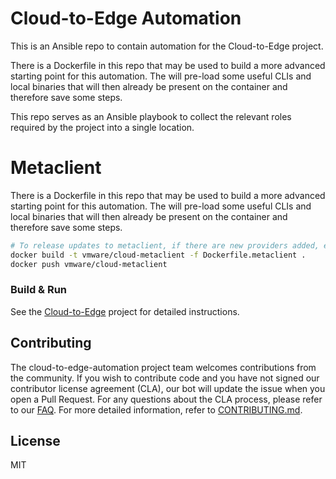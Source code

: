 # Cloud-to-Edge Automation

This is an Ansible repo to contain automation for the Cloud-to-Edge project.

There is a Dockerfile in this repo that may be used to build a more advanced
starting point for this automation.  The will pre-load some useful CLIs and
local binaries that will then already be present on the container and therefore
save some steps.

This repo serves as an Ansible playbook to collect the relevant roles required
by the project into a single location.

# Metaclient

There is a Dockerfile in this repo that may be used to build a more advanced
starting point for this automation.  The will pre-load some useful CLIs and
local binaries that will then already be present on the container and therefore
save some steps.

```bash
# To release updates to metaclient, if there are new providers added, e.g.
docker build -t vmware/cloud-metaclient -f Dockerfile.metaclient .
docker push vmware/cloud-metaclient
```

### Build & Run

See the [Cloud-to-Edge](https://github.com/vmware/cloud-to-edge) project for
detailed instructions.

## Contributing

The cloud-to-edge-automation project team welcomes contributions from the community. If you wish to contribute code and you have not
signed our contributor license agreement (CLA), our bot will update the issue when you open a Pull Request. For any
questions about the CLA process, please refer to our [FAQ](https://cla.vmware.com/faq). For more detailed information,
refer to [CONTRIBUTING.md](CONTRIBUTING.md).

## License

MIT
